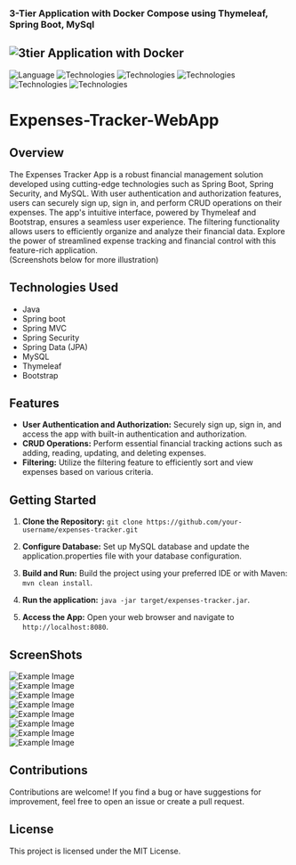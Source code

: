 ### 3-Tier Application with Docker Compose using Thymeleaf, Spring Boot, MySql

![3tier Application with Docker](https://github.com/user-attachments/assets/750a37b0-5e40-4204-8337-cf00f0fc0bdd)
---------------------------------------------------------------------------------------------
![Language](https://img.shields.io/badge/language-Java%20-blue.svg)
![Technologies](https://img.shields.io/badge/technologies-Spring_boot%20-green.svg)
![Technologies](https://img.shields.io/badge/technologies-Spring_MVC%20-green.svg)
![Technologies](https://img.shields.io/badge/technologies-Spring_Security%20-green.svg)
![Technologies](https://img.shields.io/badge/technologies-Spring_Data_jpa%20-green.svg)
![Technologies](https://img.shields.io/badge/technologies-Thymeleaf_&_Bootstrap%20-purple.svg)

# Expenses-Tracker-WebApp
## Overview
The Expenses Tracker App is a robust financial management solution developed using cutting-edge technologies such as Spring Boot, Spring Security, and MySQL. With user authentication and authorization features, users can securely sign up, sign in, and perform CRUD operations on their expenses. The app's intuitive interface, powered by Thymeleaf and Bootstrap, ensures a seamless user experience. The filtering functionality allows users to efficiently organize and analyze their financial data. Explore the power of streamlined expense tracking and financial control with this feature-rich application.<br> (Screenshots below for more illustration)

## Technologies Used
- Java
- Spring boot
- Spring MVC
- Spring Security
- Spring Data (JPA)
- MySQL
- Thymeleaf
- Bootstrap

## Features
- **User Authentication and Authorization:** Securely sign up, sign in, and access the app with built-in authentication and authorization.
- **CRUD Operations:** Perform essential financial tracking actions such as adding, reading, updating, and deleting expenses.
- **Filtering:** Utilize the filtering feature to efficiently sort and view expenses based on various criteria.

## Getting Started
1. **Clone the Repository:**
`git clone https://github.com/your-username/expenses-tracker.git`

2. **Configure Database:**
Set up MySQL database and update the application.properties file with your database configuration.

3. **Build and Run:**
Build the project using your preferred IDE or with Maven:
`mvn clean install`.

4. **Run the application:**
`java -jar target/expenses-tracker.jar`.

5. **Access the App:**
Open your web browser and navigate to `http://localhost:8080`.

## ScreenShots
![Example Image](screenshots/1.png) <br>
![Example Image](screenshots/2-2.png) <br>
![Example Image](screenshots/3-3.png) <br>
![Example Image](screenshots/4-4.png) <br>
![Example Image](screenshots/5-5.png) <br>
![Example Image](screenshots/6-6.png) <br>
![Example Image](screenshots/7.png) <br>
![Example Image](screenshots/8.png) <br>

## Contributions
Contributions are welcome! If you find a bug or have suggestions for improvement, feel free to open an issue or create a pull request.

## License
This project is licensed under the MIT License.

